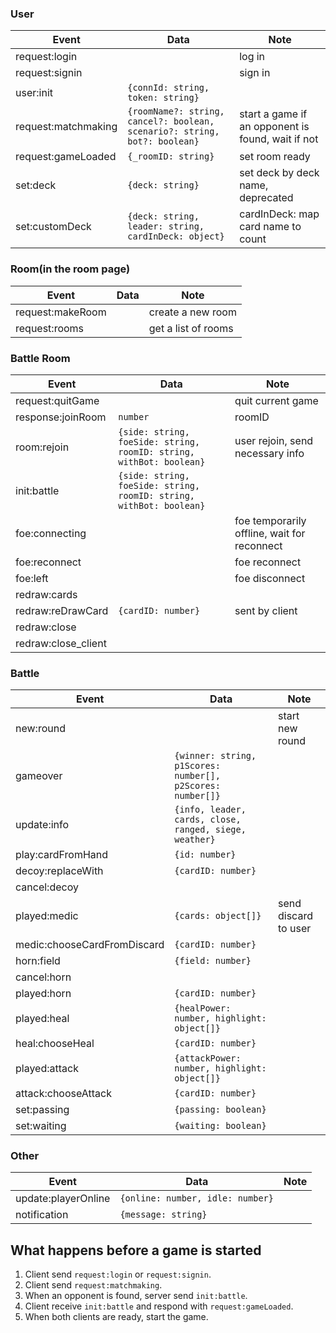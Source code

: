 ### User

Event|Data|Note
----|----|----
request:login||log in
request:signin||sign in
user:init|`{connId: string, token: string}`|
request:matchmaking|`{roomName?: string, cancel?: boolean, scenario?: string, bot?: boolean}`|start a game if an opponent is found, wait if not
request:gameLoaded|`{_roomID: string}`|set room ready
set:deck|`{deck: string}`|set deck by deck name, deprecated
set:customDeck|`{deck: string, leader: string, cardInDeck: object}`|cardInDeck: map card name to count

### Room(in the room page)

Event|Data|Note
----|----|----
request:makeRoom||create a new room
request:rooms||get a list of rooms

### Battle Room

Event|Data|Note
----|----|----
request:quitGame||quit current game
response:joinRoom|`number`|roomID
room:rejoin|`{side: string, foeSide: string, roomID: string, withBot: boolean}`|user rejoin, send necessary info
init:battle|`{side: string, foeSide: string, roomID: string, withBot: boolean}`|
foe:connecting||foe temporarily offline, wait for reconnect
foe:reconnect||foe reconnect
foe:left||foe disconnect
redraw:cards||
redraw:reDrawCard|`{cardID: number}`|sent by client
redraw:close||
redraw:close_client||

### Battle

Event|Data|Note
----|----|----
new:round||start new round
gameover|`{winner: string, p1Scores: number[], p2Scores: number[]}`|
update:info|`{info, leader, cards, close, ranged, siege, weather}`|
play:cardFromHand|`{id: number}`|
decoy:replaceWith|`{cardID: number}`|
cancel:decoy||
played:medic|`{cards: object[]}`|send discard to user
medic:chooseCardFromDiscard|`{cardID: number}`|
horn:field|`{field: number}`|
cancel:horn||
played:horn|`{cardID: number}`|
played:heal|`{healPower: number, highlight: object[]}`|
heal:chooseHeal|`{cardID: number}`|
played:attack|`{attackPower: number, highlight: object[]}`|
attack:chooseAttack|`{cardID: number}`|
set:passing|`{passing: boolean}`|
set:waiting|`{waiting: boolean}`|

### Other

Event|Data|Note
----|----|----
update:playerOnline|`{online: number, idle: number}`|
notification|`{message: string}`|

## What happens before a game is started

1. Client send `request:login` or `request:signin`.
2. Client send `request:matchmaking`.
3. When an opponent is found, server send `init:battle`.
4. Client receive `init:battle` and respond with `request:gameLoaded`.
5. When both clients are ready, start the game.
